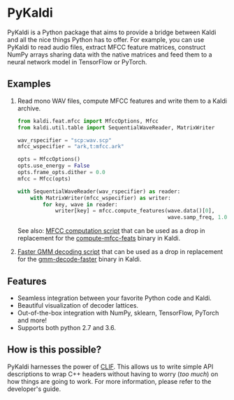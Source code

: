 PyKaldi
=======

PyKaldi is a Python package that aims to provide a bridge between Kaldi and all
the nice things Python has to offer. For example, you can use PyKaldi to read
audio files, extract MFCC feature matrices, construct NumPy arrays sharing data
with the native matrices and feed them to a neural network model in TensorFlow
or PyTorch.

Examples
--------

1. Read mono WAV files, compute MFCC features and write them to a Kaldi archive.

   ```python
   from kaldi.feat.mfcc import MfccOptions, Mfcc
   from kaldi.util.table import SequentialWaveReader, MatrixWriter

   wav_rspecifier = "scp:wav.scp"
   mfcc_wspecifier = "ark,t:mfcc.ark"

   opts = MfccOptions()
   opts.use_energy = False
   opts.frame_opts.dither = 0.0
   mfcc = Mfcc(opts)

   with SequentialWaveReader(wav_rspecifier) as reader:
       with MatrixWriter(mfcc_wspecifier) as writer:
           for key, wave in reader:
               writer[key] = mfcc.compute_features(wave.data()[0],
                                                   wave.samp_freq, 1.0)
   ```

   See also: [MFCC computation script](examples/compute-mfcc-feats.py)
   that can be used as a drop in replacement for the
   [compute-mfcc-feats](https://github.com/kaldi-asr/kaldi/blob/master/src/featbin/compute-mfcc-feats.cc)
   binary in Kaldi.

2. [Faster GMM decoding script](examples/gmm-decode-faster.py) that can be used
   as a drop in replacement for the
   [gmm-decode-faster](https://github.com/kaldi-asr/kaldi/blob/master/src/gmmbin/gmm-decode-faster.cc)
   binary in Kaldi.

Features
--------
- Seamless integration between your favorite Python code and Kaldi.
- Beautiful visualization of decoder lattices.
- Out-of-the-box integration with NumPy, sklearn, TensorFlow, PyTorch and more!
- Supports both python 2.7 and 3.6.

How is this possible?
---------------------
PyKaldi harnesses the power of [CLIF](https://github.com/google/clif). This
allows us to write simple API descriptions to wrap C++ headers without having
to worry (*too much*) on how things are going to work. For more information,
please refer to the developer's guide.

